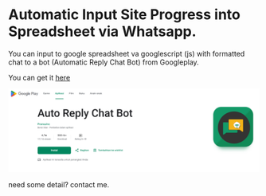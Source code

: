 <h1>Automatic Input Site Progress into Spreadsheet via Whatsapp.</h1>

You can input to google spreadsheet va googlescript (js) with formatted chat to a bot (Automatic Reply Chat Bot) from Googleplay.

You can get it <a href="https://play.google.com/store/apps/details?id=com.pransuinc.autoreply&hl=id" target="_blank">here</a>

![alt text](image.png)

need some detail? contact me.
